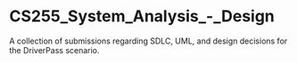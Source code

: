 # CS255_System_Analysis_-_Design
A collection of submissions regarding SDLC, UML, and design decisions for the DriverPass scenario. 

